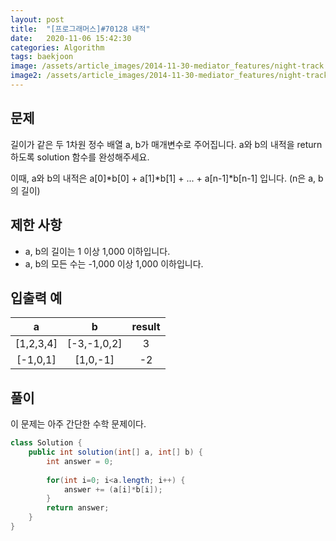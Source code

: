 ```yaml
---
layout: post
title:  "[프로그래머스]#70128 내적"
date:   2020-11-06 15:42:30
categories: Algorithm
tags: baekjoon
image: /assets/article_images/2014-11-30-mediator_features/night-track.JPG
image2: /assets/article_images/2014-11-30-mediator_features/night-track-mobile.JPG
---
```


문제
--------------------

길이가 같은 두 1차원 정수 배열 a, b가 매개변수로 주어집니다. a와 b의 내적을 return 하도록 solution 함수를 완성해주세요.

이때, a와 b의 내적은 a[0]*b[0] + a[1]*b[1] + ... + a[n-1]*b[n-1] 입니다. (n은 a, b의 길이)

제한 사항
----------

- a, b의 길이는 1 이상 1,000 이하입니다.
- a, b의 모든 수는 -1,000 이상 1,000 이하입니다.

입출력 예
---------------------------

|a|b|result|
|:---:|:---:|:---:|
|[1,2,3,4]|[-3,-1,0,2]|3|
|[-1,0,1]|[1,0,-1]|-2|

풀이
--------------------------

이 문제는 아주 간단한 수학 문제이다.

```java
class Solution {
    public int solution(int[] a, int[] b) {
        int answer = 0;
        
        for(int i=0; i<a.length; i++) {
            answer += (a[i]*b[i]);
        }
        return answer;
    }
}
```
